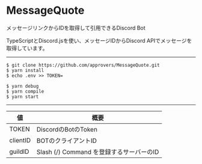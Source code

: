 # MessageQuote

メッセージリンクからIDを取得して引用できるDiscord Bot

TypeScriptとDiscord.jsを使い、メッセージIDからDiscord APIでメッセージを取得しています。

----

```shell
$ git clone https://github.com/approvers/MessageQuote.git
$ yarn install 
$ echo .env >> TOKEN=
```

```shell
$ yarn debug 
$ yarn compile
$ yarn start
```

----

| 値 | 概要 |
| --- | --- |
| TOKEN | DiscordのBotのToken |
| clientID | BOTのクライアントID |
| guildID | Slash (/) Command を登録するサーバーのID |
